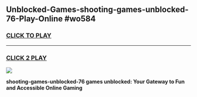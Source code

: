 
## Unblocked-Games-shooting-games-unblocked-76-Play-Online #wo584
<h3>
<a href="https://news.freeplayer.one?title=shooting-games-unblocked-76&ref=3">CLICK TO PLAY</a></h3>
<hr>

<h3>
<a href="https://news.freeplayer.one?title=shooting-games-unblocked-76&ref=3">CLICK 2 PLAY</a>
  
</h3>

<a href="https://news.freeplayer.one?title=shooting-games-unblocked-76&ref=3"><img src="https://clearcache.store/games.png"></a>


**shooting-games-unblocked-76 games unblocked: Your Gateway to Fun and Accessible Online Gaming**
